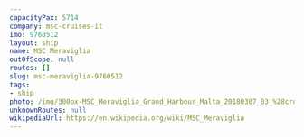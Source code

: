 ```yaml
---
capacityPax: 5714
company: msc-cruises-it
imo: 9760512
layout: ship
name: MSC Meraviglia
outOfScope: null
routes: []
slug: msc-meraviglia-9760512
tags:
- ship
photo: /img/300px-MSC_Meraviglia_Grand_Harbour_Malta_20180307_03_%28cropped%29.jpg
unknownRoutes: null
wikipediaUrl: https://en.wikipedia.org/wiki/MSC_Meraviglia
---
```

